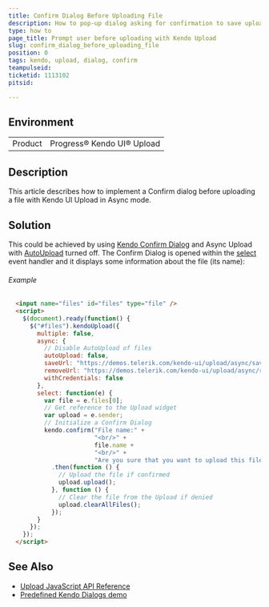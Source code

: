 ```yaml
---
title: Confirm Dialog Before Uploading File
description: How to pop-up dialog asking for confirmation to save uploaded file
type: how to
page_title: Prompt user before uploading with Kendo Upload
slug: confirm_dialog_before_uploading_file
position: 0
tags: kendo, upload, dialog, confirm
teampulseid:
ticketid: 1113102
pitsid:

---
```


## Environment
<table>
 <tr>
  <td>Product</td>
  <td>Progress® Kendo UI® Upload</td>
 </tr>
</table>


## Description
This article describes how to implement a Confirm dialog before uploading a file with Kendo UI Upload in Async mode.

## Solution
This could be achieved by using [Kendo Confirm Dialog](https://demos.telerik.com/kendo-ui/dialog/predefined-dialogs) and Async Upload with [AutoUpload](http://docs.telerik.com/kendo-ui/api/javascript/ui/upload#configuration-async.autoUpload) turned off. The Confirm Dialog is opened within the [select](http://docs.telerik.com/kendo-ui/api/javascript/ui/upload#events-select) event handler and it displays some information about the file (its name):

###### Example

````html
  <input name="files" id="files" type="file" />
  <script>
	$(document).ready(function() {
	  $("#files").kendoUpload({
		multiple: false,
		async: {
		  // Disable AutoUpload of files
		  autoUpload: false,
		  saveUrl: "https://demos.telerik.com/kendo-ui/upload/async/save",
		  removeUrl: "https://demos.telerik.com/kendo-ui/upload/async/remove",
		  withCredentials: false
		},
		select: function(e) {
		  var file = e.files[0];
		  // Get reference to the Upload widget
		  var upload = e.sender;
		  // Initialize a Confirm Dialog
		  kendo.confirm("File name:" + 
						"<br/>" + 
						file.name + 
						"<br/>" + 
						"Are you sure that you want to upload this file?")
			.then(function () {
			  // Upload the file if confirmed
			  upload.upload();
			}, function () {
			  // Clear the file from the Upload if denied
			  upload.clearAllFiles();
			});
		}
	  });
	});
  </script>
````

## See Also

* [Upload JavaScript API Reference](http://docs.telerik.com/kendo-ui/api/javascript/ui/upload)
* [Predefined Kendo Dialogs demo](https://demos.telerik.com/kendo-ui/dialog/predefined-dialogs)
